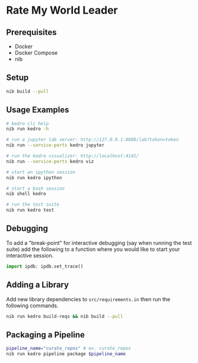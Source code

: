 # Rate My World Leader

## Prerequisites

* Docker
* Docker Compose
* nib

## Setup

```sh
nib build --pull
```

## Usage Examples

```sh
# kedro cli help
nib run kedro -h

# run a jupyter lab server: http://127.0.0.1:8888/lab?token=token
nib run --service-ports kedro jupyter

# run the kedro visualizer: http://localhost:4141/
nib run --service-ports kedro viz

# start an ipython session
nib run kedro ipython

# start a bash session
nib shell kedro

# run the test suite
nib run kedro test
```

## Debugging

To add a "break-point" for interactive debugging (say when running the test suite) add the following to a function where you would like to start your interactive session.

```python
import ipdb; ipdb.set_trace()
```

## Adding a Library

Add new library dependencies to `src/requirements.in` then run the following commands.

```sh
nib run kedro build-reqs && nib build --pull
```

## Packaging a Pipeline

```sh
pipeline_name="curate_repos" # ex. curate_repos
nib run kedro pipeline package $pipeline_name
```
